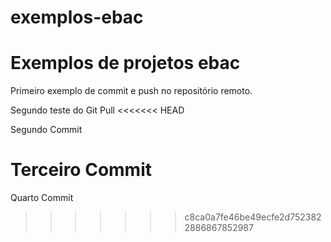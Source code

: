# exemplos-ebac

# **Exemplos de projetos ebac**

Primeiro exemplo de commit e push no repositório remoto.

 Segundo teste do Git Pull
<<<<<<< HEAD

Segundo Commit

Terceiro Commit
=======
Quarto Commit
>>>>>>> c8ca0a7fe46be49ecfe2d7523822886867852987
